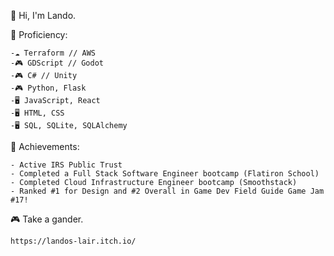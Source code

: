 👋 Hi, I'm Lando.

💼 Proficiency:

    -☁️ Terraform // AWS
    -🎮 GDScript // Godot
    -🎮 C# // Unity
    -🎮 Python, Flask
    -🖥️ JavaScript, React
    -🖥️ HTML, CSS
    -🖥️ SQL, SQLite, SQLAlchemy

🌟 Achievements:

    - Active IRS Public Trust
    - Completed a Full Stack Software Engineer bootcamp (Flatiron School)
    - Completed Cloud Infrastructure Engineer bootcamp (Smoothstack)
    - Ranked #1 for Design and #2 Overall in Game Dev Field Guide Game Jam #17!

🎮 Take a gander.

    https://landos-lair.itch.io/
